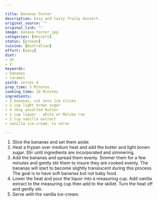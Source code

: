 ```yaml
---

title: Bananas Foster
description: Easy and tasty fruity dessert.
original_source: ""
original_link: ""
image: banana-foster.jpg
categories: [dessert]
status: [proven]
cuisine: [Australian]
effort: [easy]
diet:
- GF
- V
keywords:
- bananas
- caramel
yield: serves 4
prep_time: 5 Minutes
cooking_time: 10 Minutes
ingredients:
- 3 bananas, cut into 1cm slices
- ¼ cup light brown sugar
- 4 tbsp unsalted butter
- ¼ cup liquor - white or Malibu rum
- 1 tsp vanilla extract
- vanilla ice-cream, to serve

---
```


1. Slice the bananas and set them aside.
2. Heat a frypan over medium heat and add the butter and light brown sugar. Stir until ingredients are incorporated and simmering.
3. Add the bananas and spread them evenly. Simmer them for a few minutes and gently stir them to insure they are cooked evenly. The bananas will start to become slightly translucent during this process. The goal is to have soft bananas but not baby food.
4. Lower the heat and pour the liquor into a measuring cup. Add vanilla extract to the measuring cup then add to the skillet. Turn the heat off and gently stir.
5. Serve with the vanilla ice-cream.
